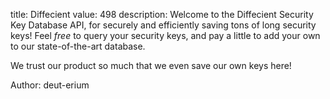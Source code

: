 title: Diffecient
value: 498
description: Welcome to the Diffecient Security Key Database API, for securely and efficiently saving tons of long security keys! Feel *free* to query your security keys, and pay a little to add your own to our state-of-the-art database.

We trust our product so much that we even save our own keys here!

Author: deut-erium